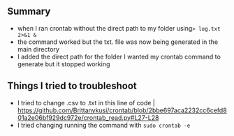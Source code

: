 ## Summary
- when I ran crontab without the direct path to my folder using``` > log.txt 2>&1 & ``` 
- the command worked but the txt. file was now being generated in the main directory
- I added the direct path for the folder I wanted my crontab command to generate but it stopped working

## Things I tried to troubleshoot
- I tried to change .csv to .txt in this line of code | https://github.com/Brittanykusi/crontab/blob/2bbe697aca2232cc6cefd801a2e06bf929dc972e/crontab_read.py#L27-L28
- I tried changing running the command with ``` sudo crontab -e ```
